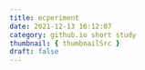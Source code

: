 ```yaml
---
title: ecperiment
date: 2021-12-13 16:12:07
category: github.io short study
thumbnail: { thumbnailSrc }
draft: false
---
```


